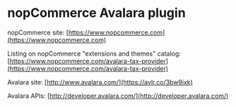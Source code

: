 nopCommerce Avalara plugin
===========

nopCommerce site: [https://www.nopcommerce.com](https://www.nopcommerce.com)

Listing on nopCommerce "extensions and themes" catalog: [https://www.nopcommerce.com/avalara-tax-provider](https://www.nopcommerce.com/avalara-tax-provider)



Avalara site: [http://www.avalara.com/](https://avlr.co/3bw9ixk)

Avalara APIs: [http://developer.avalara.com/](http://developer.avalara.com/)
